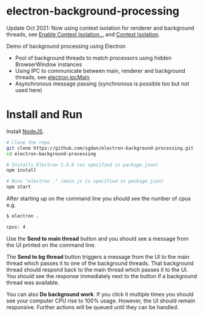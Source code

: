 # electron-background-processing

Update Oct 2021: Now using context isolation for renderer and background
threads, see [Enable Context Isolation...](https://www.electronjs.org/docs/latest/tutorial/security#3-enable-context-isolation-for-remote-content)
and [Context Isolation](https://www.electronjs.org/docs/latest/tutorial/context-isolation).

Demo of background processing using Electron

- Pool of background threads to match processors using hidden BrowserWindow instances
- Using IPC to communicate between main, renderer and background threads, see [electron ipcMain](https://github.com/electron/electron/blob/master/docs/api/ipc-main.md)
- Asynchronous message passing (synchronous is possible too but not used here)

# Install and Run

Install [NodeJS](https://nodejs.org/en/).

```bash
# Clone the repo
git clone https://github.com/sgdan/electron-background-processing.git
cd electron-background-processing

# Installs Electron 1.8.8 (as specified in package.json)
npm install

# Runs "electron ." (main.js is specified in package.json)
npm start
```

After starting up on the command line you should see the number of cpus e.g.

```bash
$ electron .

cpus: 4
```

Use the **Send to main thread** button and you should see a message from the UI printed on the command line.

The **Send to bg thread** button triggers a message from the UI to the main thread which passes it to one of the background threads. That background thread should respond back to the main thread which passes it to the UI. You should see the response immediately next to the button if a background thread was available.

You can also **Do background work**. If you click it multiple times you should see your computer CPU rise to 100% usage. However, the UI should remain responsive. Further actions will be queued until they can be handled.
